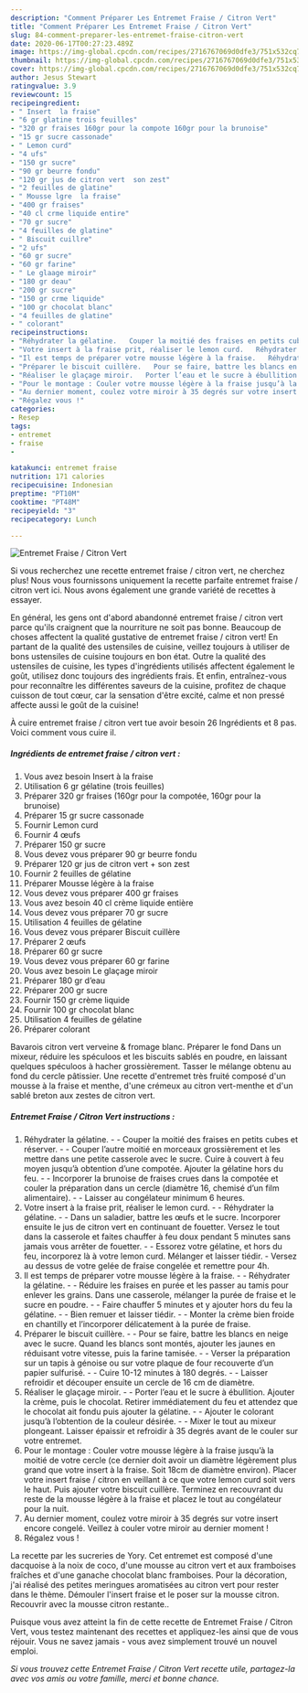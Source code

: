 ```yaml
---
description: "Comment Préparer Les Entremet Fraise / Citron Vert"
title: "Comment Préparer Les Entremet Fraise / Citron Vert"
slug: 84-comment-preparer-les-entremet-fraise-citron-vert
date: 2020-06-17T00:27:23.489Z
image: https://img-global.cpcdn.com/recipes/2716767069d0dfe3/751x532cq70/entremet-fraise-citron-vert-photo-principale-de-la-recette.jpg
thumbnail: https://img-global.cpcdn.com/recipes/2716767069d0dfe3/751x532cq70/entremet-fraise-citron-vert-photo-principale-de-la-recette.jpg
cover: https://img-global.cpcdn.com/recipes/2716767069d0dfe3/751x532cq70/entremet-fraise-citron-vert-photo-principale-de-la-recette.jpg
author: Jesus Stewart
ratingvalue: 3.9
reviewcount: 15
recipeingredient:
- " Insert  la fraise"
- "6 gr glatine trois feuilles"
- "320 gr fraises 160gr pour la compote 160gr pour la brunoise"
- "15 gr sucre cassonade"
- " Lemon curd"
- "4 ufs"
- "150 gr sucre"
- "90 gr beurre fondu"
- "120 gr jus de citron vert  son zest"
- "2 feuilles de glatine"
- " Mousse lgre  la fraise"
- "400 gr fraises"
- "40 cl crme liquide entire"
- "70 gr sucre"
- "4 feuilles de glatine"
- " Biscuit cuillre"
- "2 ufs"
- "60 gr sucre"
- "60 gr farine"
- " Le glaage miroir"
- "180 gr deau"
- "200 gr sucre"
- "150 gr crme liquide"
- "100 gr chocolat blanc"
- "4 feuilles de glatine"
- " colorant"
recipeinstructions:
- "Réhydrater la gélatine.   Couper la moitié des fraises en petits cubes et réserver.   Couper l’autre moitié en morceaux grossièrement et les mettre dans une petite casserole avec le sucre. Cuire à couvert à feu moyen jusqu’à obtention d’une compotée. Ajouter la gélatine hors du feu.   Incorporer la brunoise de fraises crues dans la compotée et couler la préparation dans un cercle (diamètre 16, chemisé d’un film alimentaire).   Laisser au congélateur minimum 6 heures."
- "Votre insert à la fraise prit, réaliser le lemon curd.   Réhydrater la gélatine.   Dans un saladier, battre les œufs et le sucre. Incorporer ensuite le jus de citron vert en continuant de fouetter. Versez le tout dans la casserole et faites chauffer à feu doux pendant 5 minutes sans jamais vous arrêter de fouetter.   Essorez votre gélatine, et hors du feu, incorporez là à votre lemon curd. Mélanger et laisser tiédir.  Versez au dessus de votre gelée de fraise congelée et remettre pour 4h."
- "Il est temps de préparer votre mousse légère à la fraise.   Réhydrater la gélatine.   Réduire les fraises en purée et les passer au tamis pour enlever les grains. Dans une casserole, mélanger la purée de fraise et le sucre en poudre.   Faire chauffer 5 minutes et y ajouter hors du feu la gélatine.   Bien remuer et laisser tiédir.   Monter la crème bien froide en chantilly et l’incorporer délicatement à la purée de fraise."
- "Préparer le biscuit cuillère.   Pour se faire, battre les blancs en neige avec le sucre. Quand les blancs sont montés, ajouter les jaunes en réduisant votre vitesse, puis la farine tamisée.   Verser la préparation sur un tapis à génoise ou sur votre plaque de four recouverte d’un papier sulfurisé.   Cuire 10-12 minutes à 180 degrés.   Laisser refroidir et découper ensuite un cercle de 16 cm de diamètre."
- "Réaliser le glaçage miroir.   Porter l’eau et le sucre à ébullition. Ajouter la crème, puis le chocolat. Retirer immédiatement du feu et attendez que le chocolat ait fondu puis ajouter la gélatine.   Ajouter le colorant jusqu’à l’obtention de la couleur désirée.   Mixer le tout au mixeur plongeant. Laisser épaissir et refroidir à 35 degrés avant de le couler sur votre entremet."
- "Pour le montage : Couler votre mousse légère à la fraise jusqu’à la moitié de votre cercle (ce dernier doit avoir un diamètre légèrement plus grand que votre insert à la fraise. Soit 18cm de diamètre environ). Placer votre insert fraise / citron en veillant à ce que votre lemon curd soit vers le haut. Puis ajouter votre biscuit cuillère. Terminez en recouvrant du reste de la mousse légère à la fraise et placez le tout au congélateur pour la nuit."
- "Au dernier moment, coulez votre miroir à 35 degrés sur votre insert encore congelé. Veillez à couler votre miroir au dernier moment !"
- "Régalez vous !"
categories:
- Resep
tags:
- entremet
- fraise
- 

katakunci: entremet fraise  
nutrition: 171 calories
recipecuisine: Indonesian
preptime: "PT10M"
cooktime: "PT48M"
recipeyield: "3"
recipecategory: Lunch

---
```



![Entremet Fraise / Citron Vert](https://img-global.cpcdn.com/recipes/2716767069d0dfe3/751x532cq70/entremet-fraise-citron-vert-photo-principale-de-la-recette.jpg)

Si vous recherchez une recette entremet fraise / citron vert, ne cherchez plus! Nous vous fournissons uniquement la recette parfaite entremet fraise / citron vert ici. Nous avons également une grande variété de recettes à essayer.

En général, les gens ont d'abord abandonné entremet fraise / citron vert parce qu'ils craignent que la nourriture ne soit pas bonne. Beaucoup de choses affectent la qualité gustative de entremet fraise / citron vert! En partant de la qualité des ustensiles de cuisine, veillez toujours à utiliser de bons ustensiles de cuisine toujours en bon état. Outre la qualité des ustensiles de cuisine, les types d'ingrédients utilisés affectent également le goût, utilisez donc toujours des ingrédients frais. Et enfin, entraînez-vous pour reconnaître les différentes saveurs de la cuisine, profitez de chaque cuisson de tout cœur, car la sensation d'être excité, calme et non pressé affecte aussi le goût de la cuisine!

<!--inarticleads1-->

À cuire entremet fraise / citron vert tue avoir besoin 26 Ingrédients et 8 pas. Voici comment vous cuire il.

##### Ingrédients de entremet fraise / citron vert :

1. Vous avez besoin  Insert à la fraise
1. Utilisation 6 gr gélatine (trois feuilles)
1. Préparer 320 gr fraises (160gr pour la compotée, 160gr pour la brunoise)
1. Préparer 15 gr sucre cassonade
1. Fournir  Lemon curd
1. Fournir 4 œufs
1. Préparer 150 gr sucre
1. Vous devez vous préparer 90 gr beurre fondu
1. Préparer 120 gr jus de citron vert + son zest
1. Fournir 2 feuilles de gélatine
1. Préparer  Mousse légère à la fraise
1. Vous devez vous préparer 400 gr fraises
1. Vous avez besoin 40 cl crème liquide entière
1. Vous devez vous préparer 70 gr sucre
1. Utilisation 4 feuilles de gélatine
1. Vous devez vous préparer  Biscuit cuillère
1. Préparer 2 œufs
1. Préparer 60 gr sucre
1. Vous devez vous préparer 60 gr farine
1. Vous avez besoin  Le glaçage miroir
1. Préparer 180 gr d’eau
1. Préparer 200 gr sucre
1. Fournir 150 gr crème liquide
1. Fournir 100 gr chocolat blanc
1. Utilisation 4 feuilles de gélatine
1. Préparer  colorant


Bavarois citron vert verveine &amp; fromage blanc. Préparer le fond Dans un mixeur, réduire les spéculoos et les biscuits sablés en poudre, en laissant quelques spéculoos à hacher grossièrement. Tasser le mélange obtenu au fond du cercle pâtissier. Une recette d&#39;entremet très fruité composé d&#39;un mousse à la fraise et menthe, d&#39;une crémeux au citron vert-menthe et d&#39;un sablé breton aux zestes de citron vert. 

<!--inarticleads2-->

##### Entremet Fraise / Citron Vert instructions :

1. Réhydrater la gélatine.  -  - Couper la moitié des fraises en petits cubes et réserver.  -  - Couper l’autre moitié en morceaux grossièrement et les mettre dans une petite casserole avec le sucre. Cuire à couvert à feu moyen jusqu’à obtention d’une compotée. Ajouter la gélatine hors du feu.  -  - Incorporer la brunoise de fraises crues dans la compotée et couler la préparation dans un cercle (diamètre 16, chemisé d’un film alimentaire).  -  - Laisser au congélateur minimum 6 heures.
1. Votre insert à la fraise prit, réaliser le lemon curd.  -  - Réhydrater la gélatine.  -  - Dans un saladier, battre les œufs et le sucre. Incorporer ensuite le jus de citron vert en continuant de fouetter. Versez le tout dans la casserole et faites chauffer à feu doux pendant 5 minutes sans jamais vous arrêter de fouetter.  -  - Essorez votre gélatine, et hors du feu, incorporez là à votre lemon curd. Mélanger et laisser tiédir.  - Versez au dessus de votre gelée de fraise congelée et remettre pour 4h.
1. Il est temps de préparer votre mousse légère à la fraise.  -  - Réhydrater la gélatine.  -  - Réduire les fraises en purée et les passer au tamis pour enlever les grains. Dans une casserole, mélanger la purée de fraise et le sucre en poudre.  -  - Faire chauffer 5 minutes et y ajouter hors du feu la gélatine.  -  - Bien remuer et laisser tiédir.  -  - Monter la crème bien froide en chantilly et l’incorporer délicatement à la purée de fraise.
1. Préparer le biscuit cuillère.  -  - Pour se faire, battre les blancs en neige avec le sucre. Quand les blancs sont montés, ajouter les jaunes en réduisant votre vitesse, puis la farine tamisée.  -  - Verser la préparation sur un tapis à génoise ou sur votre plaque de four recouverte d’un papier sulfurisé.  -  - Cuire 10-12 minutes à 180 degrés.  -  - Laisser refroidir et découper ensuite un cercle de 16 cm de diamètre.
1. Réaliser le glaçage miroir.  -  - Porter l’eau et le sucre à ébullition. Ajouter la crème, puis le chocolat. Retirer immédiatement du feu et attendez que le chocolat ait fondu puis ajouter la gélatine.  -  - Ajouter le colorant jusqu’à l’obtention de la couleur désirée.  -  - Mixer le tout au mixeur plongeant. Laisser épaissir et refroidir à 35 degrés avant de le couler sur votre entremet.
1. Pour le montage : Couler votre mousse légère à la fraise jusqu’à la moitié de votre cercle (ce dernier doit avoir un diamètre légèrement plus grand que votre insert à la fraise. Soit 18cm de diamètre environ). Placer votre insert fraise / citron en veillant à ce que votre lemon curd soit vers le haut. Puis ajouter votre biscuit cuillère. Terminez en recouvrant du reste de la mousse légère à la fraise et placez le tout au congélateur pour la nuit.
1. Au dernier moment, coulez votre miroir à 35 degrés sur votre insert encore congelé. Veillez à couler votre miroir au dernier moment !
1. Régalez vous !


La recette par les sucreries de Yory. Cet entremet est composé d&#39;une dacquoise à la noix de coco, d&#39;une mousse au citron vert et aux framboises fraîches et d&#39;une ganache chocolat blanc framboises. Pour la décoration, j&#39;ai réalisé des petites meringues aromatisées au citron vert pour rester dans le thème. Démouler l&#39;insert fraise et le poser sur la mousse citron. Recouvrir avec la mousse citron restante.. 

<!--inarticleads1-->

<p>
Puisque vous avez atteint la fin de cette recette de Entremet Fraise / Citron Vert, vous testez maintenant des recettes et appliquez-les ainsi que de vous réjouir. Vous ne savez jamais - vous avez simplement trouvé un nouvel emploi.
</p>

<p>
<i>Si vous trouvez cette Entremet Fraise / Citron Vert recette utile, partagez-la avec vos amis ou votre famille, merci et bonne chance.</i>
</p>

